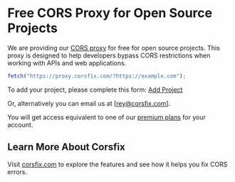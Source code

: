 # Free CORS Proxy for Open Source Projects

We are providing our [CORS proxy](https://corsfix.com) for free for open source projects. This proxy is designed to help developers bypass CORS restrictions when working with APIs and web applications.

```js
fetch("https://proxy.corsfix.com/?https://example.com");
```

To add your project, please complete this form:
[Add Project](https://github.com/corsfix/free-cors-proxy/issues/new?template=add-project.yml)

Or, alternatively you can email us at [rey@corsfix.com].

You will get access equivalent to one of our [premium plans](https://corsfix.com/pricing) for your account.

## Learn More About Corsfix

Visit [corsfix.com](https://corsfix.com) to explore the features and see how it helps you fix CORS errors.
